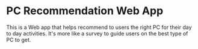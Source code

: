 # PC Recommendation Web App

This is a Web app that helps recommend to users the right PC for their day to day activities. It's more like a survey to guide users on the best type of PC to get.
